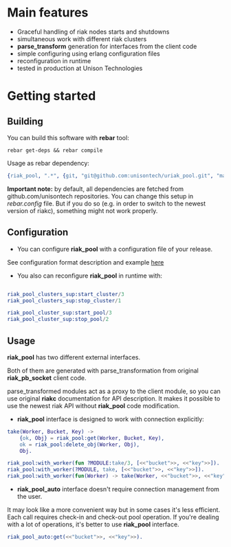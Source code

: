 Main features
=============

 * Graceful handling of riak nodes starts and shutdowns
 * simultaneous work with different riak clusters
 * **parse_transform** generation for interfaces from the client code
 * simple configuring using erlang configuration files
 * reconfiguration in runtime
 * tested in production at Unison Technologies

Getting started
===============

Building
--------

You can build this software with **rebar** tool:
```shell
rebar get-deps && rebar compile
```

Usage as rebar dependency:

```erlang
{riak_pool, ".*", {git, "git@github.com:unisontech/uriak_pool.git", "master"}}
```

**Important note:** by default, all dependencies are fetched
from github.com/unisontech repositories.
You can change this setup in _rebar.config_ file.
But if you do so (e.g. in order to switch to the newest version of riakc),
something might not work properly.

Configuration
-------------

* You can configure **riak_pool** with a configuration file of your release.

See configuration format description and example [here](etc/app.config)

* You also can reconfigure **riak_pool** in runtime with:

```erlang

riak_pool_clusters_sup:start_cluster/3
riak_pool_clusters_sup:stop_cluster/1

riak_pool_cluster_sup:start_pool/3
riak_pool_cluster_sup:stop_pool/2
```

Usage
-----

**riak_pool** has two different external interfaces.

Both of them are generated with parse_transformation from original
**riak_pb_socket** client code.

parse_transformed modules act as a proxy to the client
module, so you can use original **riakc** documentation for API description.
It makes it possible to use the newest riak API without **riak_pool**
code modification.

* **riak_pool** interface is designed to work with connection
explicitly:

```erlang
take(Worker, Bucket, Key) ->
    {ok, Obj} = riak_pool:get(Worker, Bucket, Key),
    ok = riak_pool:delete_obj(Worker, Obj),
    Obj.

riak_pool:with_worker(fun ?MODULE:take/3, [<<"bucket">>, <<"key">>]).
riak_pool:with_worker(?MODULE, take, [<<"bucket">>, <<"key">>]).
riak_pool:with_worker(fun(Worker) -> take(Worker, <<"bucket">>, <<"key">>) end).
```

* **riak_pool_auto** interface doesn't require connection management from the user.

It may look like a more convenient way but in some cases it's less efficient.
Each call requires check-in and check-out pool operation.
If you're dealing with a lot of operations, it's better to use
**riak_pool** interface.

```erlang
riak_pool_auto:get(<<"bucket">>, <<"key">>).
```
